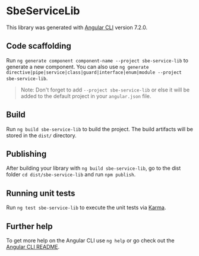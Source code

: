 # SbeServiceLib

This library was generated with [Angular CLI](https://github.com/angular/angular-cli) version 7.2.0.

## Code scaffolding

Run `ng generate component component-name --project sbe-service-lib` to generate a new component. You can also use `ng generate directive|pipe|service|class|guard|interface|enum|module --project sbe-service-lib`.
> Note: Don't forget to add `--project sbe-service-lib` or else it will be added to the default project in your `angular.json` file. 

## Build

Run `ng build sbe-service-lib` to build the project. The build artifacts will be stored in the `dist/` directory.

## Publishing

After building your library with `ng build sbe-service-lib`, go to the dist folder `cd dist/sbe-service-lib` and run `npm publish`.

## Running unit tests

Run `ng test sbe-service-lib` to execute the unit tests via [Karma](https://karma-runner.github.io).

## Further help

To get more help on the Angular CLI use `ng help` or go check out the [Angular CLI README](https://github.com/angular/angular-cli/blob/master/README.md).
